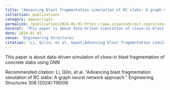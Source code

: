 ```yaml
---
title: "Advancing blast fragmentation simulation of RC slabs: A graph neural network approach"
collection: publications
category: manuscripts
permalink: /publication/2024-01-01-https://www.sciencedirect.com/science/article/pii/S0141029624005716
excerpt: 'This paper is about data-driven simulation of close-in blast fragmentation of concrete slabs using GNN'
date: 2024-01-01
venue: 'Engineering Structures'
citation: 'Li, Qilin, et al. &quot;Advancing blast fragmentation simulation of RC slabs: A graph neural network approach.&quot; Engineering Structures 308 (2024):118009.'
---
```

This paper is about data-driven simulation of close-in blast fragmentation of concrete slabs using GNN

Recommended citation: Li, Qilin, et al. "Advancing blast fragmentation simulation of RC slabs: A graph neural network approach." Engineering Structures 308 (2024):118009.